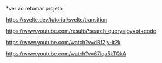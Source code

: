 *ver ao retomar projeto

https://svelte.dev/tutorial/svelte/transition

https://www.youtube.com/results?search_query=joy+of+code

https://www.youtube.com/watch?v=dBfZjv-lt2k

https://www.youtube.com/watch?v=67lqa5kTQkA
